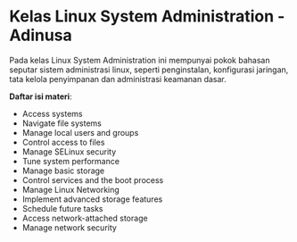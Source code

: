 # Kelas Linux System Administration - Adinusa  

Pada kelas Linux System Administration ini mempunyai pokok bahasan seputar sistem administrasi linux, seperti penginstalan, konfigurasi jaringan, tata kelola penyimpanan dan administrasi keamanan dasar.  

**Daftar isi materi**:
  * Access systems
  * Navigate file systems
  * Manage local users and groups
  * Control access to files
  * Manage SELinux security
  * Tune system performance
  * Manage basic storage
  * Control services and the boot process
  * Manage Linux Networking
  * Implement advanced storage features
  * Schedule future tasks
  * Access network-attached storage
  * Manage network security
